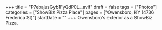 +++
title = "P7ebajusGyb1FyQdP0L_.avif"
draft = false
tags = ["Photos"]
categories = ["ShowBiz Pizza Place"]
pages = ["Owensboro, KY (4736 Frederica St)"]
startDate = ""
+++
Owensboro's exterior as a ShowBiz Pizza.
